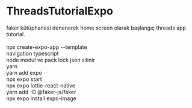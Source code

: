 # ThreadsTutorialExpo
faker kütüphanesi denenerek home screen olarak başlangıç threads app tutorial.</br></br>
npx create-expo-app --template</br>
navigation typescript</br>
node modul ve pack lock json silinir</br>
yarn</br>
yarn add expo</br>
npx expo start</br>
npx expo lottie-react-native</br>
yarn add -D @faker-js/faker</br>
npx expo install expo-image</br>

